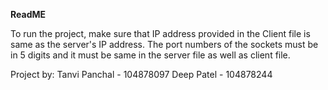 **ReadME**

To run the project, make sure that IP address provided in the Client file is same as the server's IP address.
The port numbers of the sockets must be in 5 digits and it must be same in the server file as well as client file.

Project by:
Tanvi Panchal - 104878097
Deep Patel - 104878244

